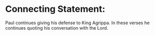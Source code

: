 # Connecting Statement:

Paul continues giving his defense to King Agrippa. In these verses he continues quoting his conversation with the Lord.